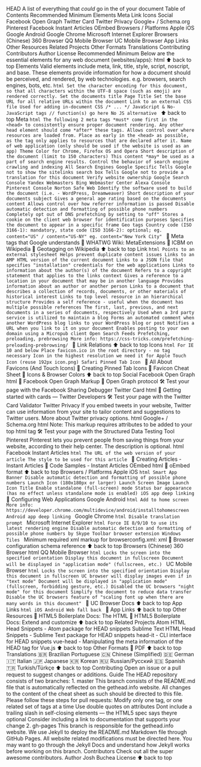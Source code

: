 HEAD A list of everything that *could* go in the <head> of your document Table of Contents Recommended Minimum Elements Meta Link Icons Social Facebook Open Graph Twitter Card Twitter Privacy Google+ / Schema.org Pinterest Facebook Instant Articles OEmbed Browsers / Platforms Apple iOS Google Android Google Chrome Microsoft Internet Explorer Browsers (Chinese) 360 Browser QQ Mobile Browser UC Mobile Browser App Links Other Resources Related Projects Other Formats Translations Contributing Contributors Author License Recommended Minimum Below are the essential elements for any web document (websites/apps): html <meta charset="utf-8"> <meta name="viewport" content="width=device-width, initial-scale=1, shrink-to-fit=no"> <!-- The above 2 meta tags *must* come first in the <head> to consistently ensure proper document rendering. Any other head element should come *after* these tags. --> <title>Page Title</title> ⬆ back to top Elements Valid <head> elements include meta, link, title, style, script, noscript, and base. These elements provide information for how a document should be perceived, and rendered, by web technologies. e.g. browsers, search engines, bots, etc. ```html Set the character encoding for this document, so that all characters within the UTF-8 space (such as emoji) are rendered correctly. Set the documents title Page Title Set the base URL for all relative URLs within the document Link to an external CSS file Used for adding in-document CSS /* ... */ JavaScript & No-JavaScript tags // function(s) go here No JS alternative ``` ⬆ back to top Meta ```html The following 2 meta tags *must* come first in the <head> to consistently ensure proper document rendering. Any other head element should come *after* these tags. Allows control over where resources are loaded from. Place as early in the <head> as possible, as the tag only applies to resources that are declared after it. Name of web application (only should be used if the website is used as an app) Theme Color for Chrome, Firefox OS and Opera Short description of the document (limit to 150 characters) This content *may* be used as a part of search engine results. Control the behavior of search engine crawling and indexing All Search Engines Google Specific Tells Google not to show the sitelinks search box Tells Google not to provide a translation for this document Verify website ownership Google Search Console Yandex Webmasters Bing Webmaster Center Alexa Console Pinterest Console Norton Safe Web Identify the software used to build the document (i.e. - WordPress, Dreamweaver) Short description of your documents subject Gives a general age rating based on the documents content Allows control over how referrer information is passed Disable automatic detection and formatting of possible phone numbers Completely opt out of DNS prefetching by setting to "off" Stores a cookie on the client web browser for identification purposes Specifies the document to appear in a specific frame Geo tags Country code (ISO 3166-1): mandatory, state code (ISO 3166-2): optional; eg. content="US" / content="US-NY" eg. content="New York City" ``` 📖 Meta tags that Google understands 📖 WHATWG Wiki: MetaExtensions 📖 ICBM on Wikipedia 📖 Geotagging on Wikipedia ⬆ back to top Link ```html Points to an external stylesheet Helps prevent duplicate content issues Links to an AMP HTML version of the current document Links to a JSON file that specifies "installation" credentials for the web applications Links to information about the author(s) of the document Refers to a copyright statement that applies to the links context Gives a reference to a location in your document that may be in another language Provides information about an author or another person Links to a document that describes a collection of records, documents, or other materials of historical interest Links to top level resource in an hierarchical structure Provides a self reference - useful when the document has multiple possible references The first, last, previous, and next documents in a series of documents, respectively Used when a 3rd party service is utilized to maintain a blog Forms an automated comment when another WordPress blog links to your WordPress blog or post Notifies a URL when you link to it on your document Enables posting to your own domain using a Micropub client Open Search Feeds Prefetching, preloading, prebrowsing More info: https://css-tricks.com/prefetching-preloading-prebrowsing/ ``` 📖 Link Relations ⬆ back to top Icons ```html For IE 10 and below Place favicon.ico in the root directory - no tag necessary Icon in the highest resolution we need it for Apple Touch Icon (reuse 192px icon.png) Safari Pinned Tab Icon ``` 📖 All About Favicons (And Touch Icons) 📖 Creating Pinned Tab Icons 📖 Favicon Cheat Sheet 📖 Icons & Browser Colors ⬆ back to top Social Facebook Open Graph html <meta property="fb:app_id" content="123456789"> <meta property="og:url" content="http://example.com/page.html"> <meta property="og:type" content="website"> <meta property="og:title" content="Content Title"> <meta property="og:image" content="http://example.com/image.jpg"> <meta property="og:description" content="Description Here"> <meta property="og:site_name" content="Site Name"> <meta property="og:locale" content="en_US"> <meta property="article:author" content=""> 📖 Facebook Open Graph Markup 📖 Open Graph protocol 🛠 Test your page with the Facebook Sharing Debugger Twitter Card html <meta name="twitter:card" content="summary"> <meta name="twitter:site" content="@site_account"> <meta name="twitter:creator" content="@individual_account"> <meta name="twitter:url" content="http://example.com/page.html"> <meta name="twitter:title" content="Content Title"> <meta name="twitter:description" content="Content description less than 200 characters"> <meta name="twitter:image" content="http://example.com/image.jpg"> 📖 Getting started with cards — Twitter Developers 🛠 Test your page with the Twitter Card Validator Twitter Privacy If you embed tweets in your website, Twitter can use information from your site to tailor content and suggestions to Twitter users. More about Twitter privacy options. html <!-- disallow Twitter from using your sites info for personalization purposes --> <meta name="twitter:dnt" content="on"> Google+ / Schema.org html <html lang="" itemscope itemtype="http://schema.org/Article"> <head> <link rel="author" href=""> <link rel="publisher" href=""> <meta itemprop="name" content="Content Title"> <meta itemprop="description" content="Content description less than 200 characters"> <meta itemprop="image" content="http://example.com/image.jpg"> Note: This markup requires attributes to be added to your top html tag 🛠 Test your page with the Structured Data Testing Tool Pinterest Pinterest lets you prevent people from saving things from your website, according to their help center. The description is optional. html <meta name="pinterest" content="nopin" description="Sorry, you cant save from my website!"> Facebook Instant Articles ```html The URL of the web version of your article The style to be used for this article ``` 📖 Creating Articles - Instant Articles 📖 Code Samples - Instant Articles OEmbed html <link rel="alternate" type="application/json+oembed" href="http://example.com/services/oembed?url=http%3A%2F%2Fexample.com%2Ffoo%2F&amp;format=json" title="oEmbed Profile: JSON"> <link rel="alternate" type="text/xml+oembed" href="http://example.com/services/oembed?url=http%3A%2F%2Fexample.com%2Ffoo%2F&amp;format=xml" title="oEmbed Profile: XML"> 📖 oEmbed format ⬆ back to top Browsers / Platforms Apple iOS ```html Smart App Banner Disable automatic detection and formatting of possible phone numbers Launch Icon (180x180px or larger) Launch Screen Image Launch Icon Title Enable standalone (full-screen) mode Status bar appearance (has no effect unless standalone mode is enabled) iOS app deep linking ``` 📖 Configuring Web Applications Google Android ```html Add to home screen More info: https://developer.chrome.com/multidevice/android/installtohomescreen Android app deep linking ``` Google Chrome ```html Disable translation prompt ``` Microsoft Internet Explorer ```html Force IE 8/9/10 to use its latest rendering engine Disable automatic detection and formatting of possible phone numbers by Skype Toolbar browser extension Windows Tiles ``` Minimum required xml markup for browserconfig.xml: xml <?xml version="1.0" encoding="utf-8"?> <browserconfig> <msapplication> <tile> <square70x70logo src="small.png"/> <square150x150logo src="medium.png"/> <wide310x150logo src="wide.png"/> <square310x310logo src="large.png"/> </tile> </msapplication> </browserconfig> 📖 Browser configuration schema reference ⬆ back to top Browsers (Chinese) 360 Browser html <!-- Select rendering engine order --> <meta name="renderer" content="webkit|ie-comp|ie-stand"> QQ Mobile Browser ```html Locks the screen into the specified orientation Display this document in fullscreen Document will be displayed in "application mode" (fullscreen, etc.) ``` UC Mobile Browser ```html Locks the screen into the specified orientation Display this document in fullscreen UC browser will display images even if in "text mode" Document will be displayed in "application mode"(fullscreen, forbidding gesture, etc.) Disabled the UC browsers "night mode" for this document Simplify the document to reduce data transfer Disable the UC browsers feature of "scaling font up when there are many words in this document" ``` 📖 UC Browser Docs ⬆ back to top App Links ```html iOS Android Web fall back ``` 📖 App Links ⬆ back to top Other Resources 📖 HTML5 Boilerplate Docs: The HTML 📖 HTML5 Boilerplate Docs: Extend and customize ⬆ back to top Related Projects Atom HTML Head Snippets - Atom package for HEAD snippets Sublime Text HTML Head Snippets - Sublime Text package for HEAD snippets head-it - CLI interface for HEAD snippets vue-head - Manipulating the meta information of the HEAD tag for Vue.js ⬆ back to top Other Formats 📄 PDF ⬆ back to top Translations 🇧🇷 Brazilian Portuguese 🇨🇳 Chinese (Simplified) 🇩🇪 German 🇮🇹 Italian 🇯🇵 Japanese 🇰🇷 Korean 🇷🇺 Russian/Русский 🇪🇸 Spanish 🇹🇷 Turkish/Türkçe ⬆ back to top Contributing Open an issue or a pull request to suggest changes or additions. Guide The HEAD repository consists of two branches: 1. master This branch consists of the README.md file that is automatically reflected on the gethead.info website. All changes to the content of the cheat sheet as such should be directed to this file. Please follow these steps for pull requests: Modify only one tag, or one related set of tags at a time Use double quotes on attributes Dont include a trailing slash in self-closing elements — the HTML5 spec says theyre optional Consider including a link to documentation that supports your change 2. gh-pages This branch is responsible for the gethead.info website. We use Jekyll to deploy the README.md Markdown file through GitHub Pages. All website related modifications must be directed here. You may want to go through the Jekyll Docs and understand how Jekyll works before working on this branch. Contributors Check out all the super awesome contributors. Author Josh Buchea License ⬆ back to top